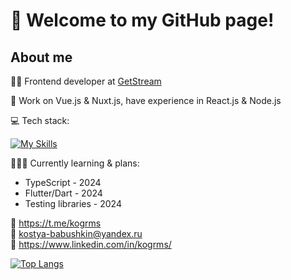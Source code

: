 # 👋 Welcome to my GitHub page!
## About me
👨‍💻 Frontend developer at [GetStream](https://getstream.com/)

🌱 Work on Vue.js & Nuxt.js, have experience in React.js & Node.js

💻 Tech stack:

[![My Skills](https://skillicons.dev/icons?i=vue,nuxt,react,nodejs,express,mongodb,tailwind,sass,js,html,css,webpack,git,figma)](https://skillicons.dev)

👩🏻‍🎓 Currently learning & plans:
* TypeScript - 2024
* Flutter/Dart - 2024
* Testing libraries - 2024

📱 https://t.me/kogrms  
📧 kostya-babushkin@yandex.ru  
💼 https://www.linkedin.com/in/kogrms/

[![Top Langs](https://github-readme-stats.vercel.app/api/top-langs/?username=kogrms&layout=compact&theme=vue-dark)](https://github.com/kogrms/github-readme-stats)
